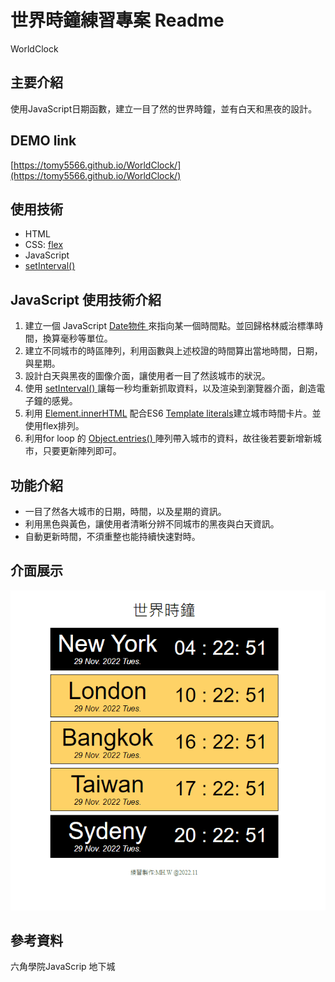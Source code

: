 # 世界時鐘練習專案 Readme
WorldClock 

## 主要介紹
使用JavaScript日期函數，建立一目了然的世界時鐘，並有白天和黑夜的設計。

## DEMO link
[https://tomy5566.github.io/WorldClock/](https://tomy5566.github.io/WorldClock/)

## 使用技術
- HTML
- CSS: [flex](https://developer.mozilla.org/zh-CN/docs/Web/CSS/flex)
- JavaScript
- [setInterval() ](https://developer.mozilla.org/en-US/docs/Web/API/setInterval)

## JavaScript 使用技術介紹

1. 建立一個 JavaScript  [Date物件 ](https://developer.mozilla.org/zh-TW/docs/Web/JavaScript/Reference/Global_Objects/Date) 來指向某一個時間點。並回歸格林威治標準時間，換算毫秒等單位。
2. 建立不同城市的時區陣列，利用函數與上述校證的時間算出當地時間，日期，與星期。
3. 設計白天與黑夜的圖像介面，讓使用者一目了然該城市的狀況。
4. 使用  [setInterval() ](https://developer.mozilla.org/en-US/docs/Web/API/setInterval)讓每一秒均重新抓取資料，以及渲染到瀏覽器介面，創造電子鐘的感覺。
5. 利用 [Element.innerHTML](https://developer.mozilla.org/zh-TW/docs/Web/API/Element/innerHTML) 配合ES6  [Template literals](https://developer.mozilla.org/en-US/docs/Web/JavaScript/Reference/Template_literals)建立城市時間卡片。並使用flex排列。
6. 利用for loop 的 [Object.entries() ](https://developer.mozilla.org/zh-CN/docs/Web/JavaScript/Reference/Global_Objects/Object/entries) 陣列帶入城市的資料，故往後若要新增新城市，只要更新陣列即可。

## 功能介紹
- 一目了然各大城市的日期，時間，以及星期的資訊。
- 利用黑色與黃色，讓使用者清晰分辨不同城市的黑夜與白天資訊。
- 自動更新時間，不須重整也能持續快速對時。

## 介面展示
![image](https://github.com/tomy5566/WorldClock/blob/main/DEMO_SEC_GIF.gif)


## 參考資料
六角學院JavaScrip 地下城 
